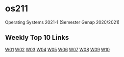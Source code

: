 # os211
Operating Systems 2021-1 (Semester Genap 2020/2021)

## Weekly Top 10 Links
[W01](https://budiarb.github.io/os211/W01/)
[W02](https://budiarb.github.io/os211/W02/)
[W03](https://budiarb.github.io/os211/W03/)
[W04](https://budiarb.github.io/os211/W04/)
[W05](https://budiarb.github.io/os211/W05/)
[W06]()
[W07]()
[W08]()
[W09]()
[W10]()

